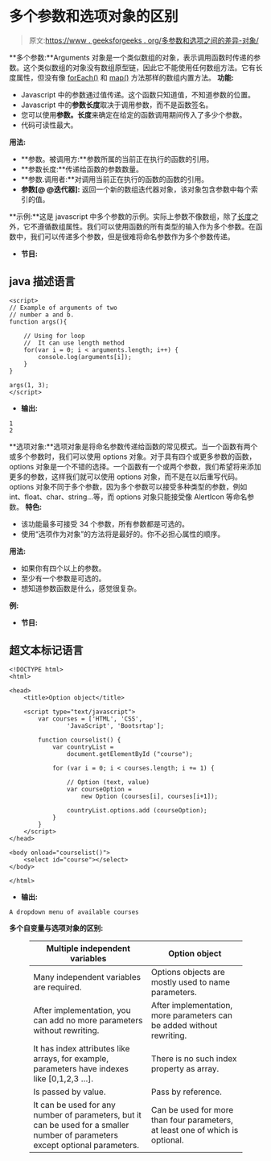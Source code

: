 # 多个参数和选项对象的区别

> 原文:[https://www . geeksforgeeks . org/多参数和选项之间的差异-对象/](https://www.geeksforgeeks.org/difference-between-multiple-arguments-and-options-object/)

**多个参数:**Arguments 对象是一个类似数组的对象，表示调用函数时传递的参数。这个类似数组的对象没有数组原型链，因此它不能使用任何数组方法。它有长度属性，但没有像 [forEach()](https://www.geeksforgeeks.org/javascript-array-foreach/) 和 [map()](https://www.geeksforgeeks.org/javascript-array-map-method/) 方法那样的数组内置方法。
**功能:**

*   Javascript 中的参数通过值传递。这个函数只知道值，不知道参数的位置。
*   Javascript 中的**参数长度**取决于调用参数，而不是函数签名。
*   您可以使用**参数。长度**来确定在给定的函数调用期间传入了多少个参数。
*   代码可读性最大。

**用法:**

*   **参数。被调用方:**参数所属的当前正在执行的函数的引用。
*   **参数长度:**传递给函数的参数数量。
*   **参数.调用者:**对调用当前正在执行的函数的函数的引用。
*   **参数[@ @迭代器]:** 返回一个新的数组迭代器对象，该对象包含参数中每个索引的值。

**示例:**这是 javascript 中多个参数的示例。实际上参数不像数组，除了[长度](https://www.geeksforgeeks.org/length-vs-length-java/)之外，它不遵循数组属性。我们可以使用函数的所有类型的输入作为多个参数。在函数中，我们可以传递多个参数，但是很难将命名参数作为多个参数传递。

*   **节目:**

## java 描述语言

```
<script>
// Example of arguments of two
// number a and b.
function args(){ 

    // Using for loop
    //  It can use length method
    for(var i = 0; i < arguments.length; i++) {
        console.log(arguments[i]);   
    }
}

args(1, 3);
</script>
```

*   **输出:**

```
1
2
```

**选项对象:**选项对象是将命名参数传递给函数的常见模式。当一个函数有两个或多个参数时，我们可以使用 options 对象。对于具有四个或更多参数的函数，options 对象是一个不错的选择。一个函数有一个或两个参数，我们希望将来添加更多的参数，这样我们就可以使用 options 对象，而不是在以后重写代码。
options 对象不同于多个参数，因为多个参数可以接受多种类型的参数，例如 int、float、char、string…等，而 options 对象只能接受像 AlertIcon 等命名参数。
**特色:**

*   该功能最多可接受 34 个参数，所有参数都是可选的。
*   使用“选项作为对象”的方法将是最好的。你不必担心属性的顺序。

**用法:**

*   如果你有四个以上的参数。
*   至少有一个参数是可选的。
*   想知道参数函数是什么，感觉很复杂。

**例:**

*   **节目:**

## 超文本标记语言

```
<!DOCTYPE html>
<html>

<head>
    <title>Option object</title>

    <script type="text/javascript">
        var courses = ['HTML', 'CSS',
                'JavaScript', 'Bootsrtap'];

        function courselist() {
            var countryList =
                document.getElementById ("course");

            for (var i = 0; i < courses.length; i += 1) {

                // Option (text, value)
                var courseOption =
                    new Option (courses[i], courses[i+1]);

                countryList.options.add (courseOption);
            }
        }
    </script>
</head>

<body onload="courselist()">
    <select id="course"></select>
</body>

</html>      
```

*   **输出:**

```
A dropdown menu of available courses
```

**多个自变量与选项对象的区别:**

<figure class="table">

| Multiple independent variables | Option object |
| --- | --- |
| Many independent variables are required. | Options objects are mostly used to name parameters. |
| After implementation, you can add no more parameters without rewriting. | After implementation, more parameters can be added without rewriting. |
| It has index attributes like arrays, for example, parameters have indexes like [0,1,2,3 …]. | There is no such index property as array. |
| Is passed by value. | Pass by reference. |
| It can be used for any number of parameters, but it can be used for a smaller number of parameters except optional parameters. | Can be used for more than four parameters, at least one of which is optional. |

</figure>